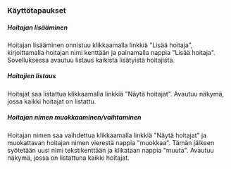 ### Käyttötapaukset

##### Hoitajan lisääminen

Hoitajan lisääminen onnistuu klikkaamalla linkkiä "Lisää hoitaja", kirjoittamalla hoitajan nimi 
kenttään ja painamalla nappia "Lisää hoitaja". Sovelluksessa avautuu listaus kaikista lisätyistä hoitajista.

##### Hoitajien listaus

Hoitajat saa listattua klikkaamalla linkkiä "Näytä hoitajat". Avautuu näkymä, jossa kaikki 
hoitajat on listattu.

##### Hoitajan nimen muokkaaminen/vaihtaminen

Hoitajan nimen saa vaihdettua klikkaamalla linkkiä "Näytä hoitajat" ja muokattavan hoitajan nimen 
vierestä nappia "muokkaa". Tämän jälkeen syötetään uusi nimi tekstikenttään ja klikataan nappia "muuta". 
Avautuu näkymä, jossa on listattuna kaikki hoitajat.
